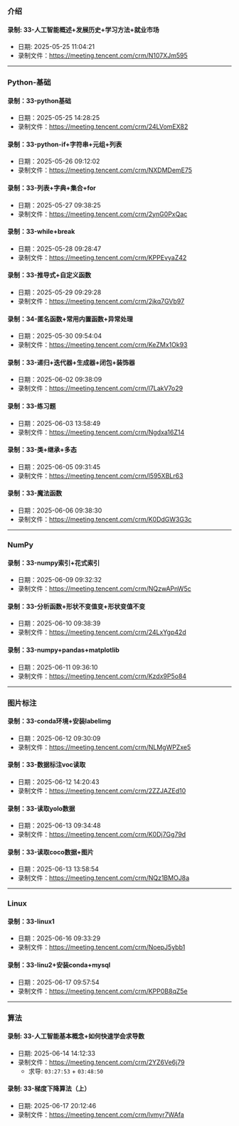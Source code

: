 ### 介绍
#### 录制: 33-人工智能概述+发展历史+学习方法+就业市场
- 日期: 2025-05-25 11:04:21
- 录制文件：https://meeting.tencent.com/crm/N107XJm595


---
### Python-基础
#### 录制：33-python基础
- 日期：2025-05-25 14:28:25
- 录制文件：https://meeting.tencent.com/crm/24LVomEX82

#### 录制：33-python-if+字符串+元组+列表
- 日期：2025-05-26 09:12:02
- 录制文件：https://meeting.tencent.com/crm/NXDMDemE75

#### 录制：33-列表+字典+集合+for
- 日期：2025-05-27 09:38:25
- 录制文件：https://meeting.tencent.com/crm/2ynG0PxQac

#### 录制：33-while+break
- 日期：2025-05-28 09:28:47
- 录制文件：https://meeting.tencent.com/crm/KPPEvyaZ42

#### 录制：33-推导式+自定义函数
- 日期：2025-05-29 09:29:28
- 录制文件：https://meeting.tencent.com/crm/2jkq7GVb97

#### 录制：34-匿名函数+常用内置函数+异常处理
- 日期：2025-05-30 09:54:04
- 录制文件：https://meeting.tencent.com/crm/KeZMx1Ok93

#### 录制：33-递归+迭代器+生成器+闭包+装饰器
- 日期：2025-06-02 09:38:09
- 录制文件：https://meeting.tencent.com/crm/l7LakV7o29

#### 录制：33-练习题
- 日期：2025-06-03 13:58:49
- 录制文件：https://meeting.tencent.com/crm/Ngdxa16Z14

#### 录制：33-类+继承+多态
- 日期：2025-06-05 09:31:45
- 录制文件：https://meeting.tencent.com/crm/l595XBLr63

#### 录制：33-魔法函数
- 日期：2025-06-06 09:38:30
- 录制文件：https://meeting.tencent.com/crm/K0DdGW3G3c

---
### NumPy
#### 录制：33-numpy索引+花式索引
- 日期：2025-06-09 09:32:32
- 录制文件：https://meeting.tencent.com/crm/NQzwAPnW5c

#### 录制：33-分析函数+形状不变值变+形状变值不变
- 日期：2025-06-10 09:38:39
- 录制文件：https://meeting.tencent.com/crm/24LxYgp42d

#### 录制：33-numpy+pandas+matplotlib
- 日期：2025-06-11 09:36:10
- 录制文件：https://meeting.tencent.com/crm/Kzdx9P5o84


---
### 图片标注
#### 录制：33-conda环境+安装labelimg
- 日期：2025-06-12 09:30:09
- 录制文件：https://meeting.tencent.com/crm/NLMgWPZxe5

#### 录制：33-数据标注voc读取
- 日期：2025-06-12 14:20:43
- 录制文件：https://meeting.tencent.com/crm/2ZZJAZEd10

#### 录制：33-读取yolo数据
- 日期：2025-06-13 09:34:48
- 录制文件：https://meeting.tencent.com/crm/K0Dj7Gg79d

#### 录制：33-读取coco数据+图片
- 日期：2025-06-13 13:58:54
- 录制文件：https://meeting.tencent.com/crm/NQz1BMOJ8a


---
### Linux
#### 录制：33-linux1
- 日期：2025-06-16 09:33:29
- 录制文件：https://meeting.tencent.com/crm/NoepJ5ybb1

#### 录制：33-linu2+安装conda+mysql
- 日期：2025-06-17 09:57:54
- 录制文件：https://meeting.tencent.com/crm/KPP0B8qZ5e


---
### 算法
#### 录制: 33-人工智能基本概念+如何快速学会求导数
- 日期: 2025-06-14 14:12:33
- 录制文件：https://meeting.tencent.com/crm/2YZ6Ve6j79
  - 求导: `03:27:53` + `03:48:50`

#### 录制: 33-梯度下降算法（上）
- 日期: 2025-06-17 20:12:46
- 录制文件：https://meeting.tencent.com/crm/lvmyr7WAfa